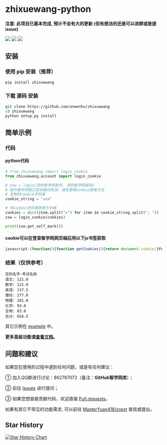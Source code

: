 # zhixuewang-python
**注意: 此项目已基本完成, 预计不会有大的更新 (但有想法的还是可以进群或是提issue)**


![](https://img.shields.io/badge/License-MIT-blue) ![](https://img.shields.io/badge/Python-3+-green) ![](https://img.shields.io/pypi/v/zhixuewang)

## 安装

### 使用 pip 安装（推荐）
```bash
pip install zhixuewang
```
### 下载 源码 安装
```bash
git clone https://github.com/anwenhu/zhixuewang
cd zhixuewang
python setup.py install
```



## 简单示例
### 代码
#### python代码
```python
# from zhixuewang import login_cookie
from zhixuewang.account import login_cookie

# zxw = login(您的智学网账号, 您的智学网密码)
# 因为智学网接口变动暂时失效，请先使用cookie登录方式
# 复制的cookie字符串
cookie_string = "xxx"

# 将cookie字符串转换为字典
cookies = dict(item.split("=") for item in cookie_string.split("; "))
zxw = login_cookie(cookies)

print(zxw.get_self_mark())
```
#### cookie可以在登录智学网网页端后用以下js书签获取
```javascript
javascript:(function(){function getCookies(){return document.cookie;}function copyToClipboard(text){const textarea=document.createElement('textarea');textarea.value=text;document.body.appendChild(textarea);textarea.select();document.execCommand('copy');document.body.removeChild(textarea);}const cookies=getCookies();copyToClipboard(cookies);alert('Cookies 已复制到剪切板！');})();
```
### 结果（仅供参考）
```
您的名字-考试名称
语文: 121.0
数学: 121.0
英语: 137.5
理综: 277.0
物理: 101.0
化学: 93.0
生物: 83.0
总分: 656.5
```

其它示例在 [example](https://github.com/anwenhu/zhixuewang-python/tree/master/example) 中。

**更多高级功能请[查看文档](https://zxdoc.risconn.com)。**



## 问题和建议

如果您在使用的过程中遇到任何问题，或是有任何建议：

① 加入QQ群进行讨论：862767072（备注：**GitHub智学网库**）；

② 前往 [Issues](https://github.com/anwenhu/zhixuewang/issues) 进行提问；

③ 如果您想直接贡献代码，欢迎直接 [Pull requests](https://github.com/anwenhu/zhixuewang-python/pulls)。

如果有其它不常见的功能需求, 可以前往 [MasterYuan418/zxext](https://github.com/MasterYuan418/zxext) 查找或提出。

## Star History

[![Star History Chart](https://api.star-history.com/svg?repos=anwenhu/zhixuewang-python&type=Date)](https://star-history.com/#anwenhu/zhixuewang-python&Date)
